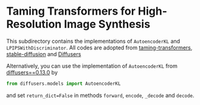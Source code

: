 # Taming Transformers for High-Resolution Image Synthesis
This subdirectory contains the implementations of `AutoencoderKL` and `LPIPSWithDiscriminator`.
All codes are adopted from [taming-transformers](https://github.com/CompVis/taming-transformers), [stable-diffusion](https://github.com/CompVis/stable-diffusion) and [Diffusers](https://huggingface.co/docs/diffusers)

Alternatively, you can use the implementation of `AutoencoderKL` from [diffusers==0.13.0](https://github.com/huggingface/diffusers/blob/v0.13.0/src/diffusers/models/autoencoder_kl.py) by
```python
from diffusers.models import AutoencoderKL
```
and set `return_dict=False` in methods `forward`, `encode`, `_decode` and `decode`.

